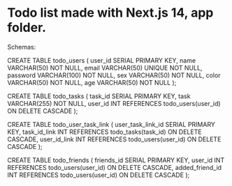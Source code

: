 <h1>Todo list made with Next.js 14, app folder.</h1>

Schemas:

CREATE TABLE todo_users (
    user_id SERIAL PRIMARY KEY,
    name VARCHAR(50) NOT NULL,
    email VARCHAR(50) UNIQUE NOT NULL,
    password VARCHAR(100) NOT NULL,
    sex VARCHAR(50) NOT NULL,
    color VARCHAR(50) NOT NULL,
    age VARCHAR(50) NOT NULL
);

CREATE TABLE todo_tasks (
    task_id SERIAL PRIMARY KEY,
    task VARCHAR(255) NOT NULL,
    user_id INT REFERENCES todo_users(user_id) ON DELETE CASCADE
);

CREATE TABLE todo_user_task_link (
    user_task_link_id SERIAL PRIMARY KEY,
    task_id_link INT REFERENCES todo_tasks(task_id) ON DELETE CASCADE,
    user_id_link INT REFERENCES todo_users(user_id) ON DELETE CASCADE
);

CREATE TABLE todo_friends (
    friends_id SERIAL PRIMARY KEY,
    user_id INT REFERENCES todo_users(user_id) ON DELETE CASCADE,
    added_friend_id INT REFERENCES todo_users(user_id) ON DELETE CASCADE
);